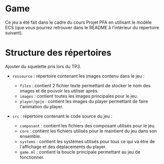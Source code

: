 # Game

Ce jeu a été fait dans le cadre du cours Projet PFA en utilisant le modèle ECS (que vous pourrez retrouver dans le README à l'intérieur du répertoire suivant).

# Structure des répertoires

Ajouter du squelette pris lors du TP3.

* `ressource` :  répertoire contenant les images contenu dans le jeu :
  - `files` : contient 2 fichier texte permettant de stocker le nom des images et de pouvoir les utiliser après.
  - `images` : contient toutes les images principales pour le jeu.
  - `player/gojo` : contient les images du player permettant de faire l'animation du player.

* `src` : répertoire contenant le code source du jeu :
  - `composant` : contient les fichiers des composant utilisés pour le jeu.
  - `core` : contient les fichiers utilisés pour le maintient du jeu dans son ensemble.
  - `systems` : contient les systèmes utilisés pour tous ce qui va être de l'affichage et des déplacements du player.
  - `game.ml` : contient la boucle principale permettant au jeu de fonctionner.
